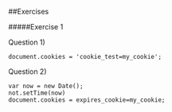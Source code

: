 ##Exercises

#####Exercise 1

Question 1)

    document.cookies = 'cookie_test=my_cookie';
    
Question 2)

    var now = new Date();
    not.setTime(now)
    document.cookies = expires_cookie=my_cookie;